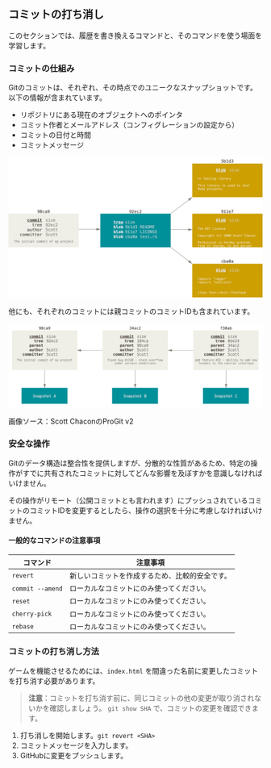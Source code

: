 ## コミットの打ち消し

このセクションでは、履歴を書き換えるコマンドと、そのコマンドを使う場面を学習します。

### コミットの仕組み

Gitのコミットは、それぞれ、その時点でのユニークなスナップショットです。 以下の情報が含まれています。

- リポジトリにある現在のオブジェクトへのポインタ
- コミット作者とメールアドレス（コンフィグレーションの設定から）
- コミットの日付と時間
- コミットメッセージ

![Gitの基本的なコミットの構造](img/commit-and-tree.png)

他にも、それぞれのコミットには親コミットのコミットIDも含まれています。

![コミット同士の関係](img/commit-parent.png)

画像ソース：Scott ChaconのProGit v2

### 安全な操作

Gitのデータ構造は整合性を提供しますが、分散的な性質があるため、特定の操作がすでに共有されたコミットに対してどんな影響を及ぼすかを意識しなければいけません。

その操作がリモート（公開コミットとも言われます）にプッシュされているコミットのコミットIDを変更するとしたら、操作の選択を十分に考慮しなければいけません。

#### 一般的なコマンドの注意事項

| コマンド             | 注意事項                    |
| ---------------- | ----------------------- |
| `revert`         | 新しいコミットを作成するため、比較的安全です。 |
| `commit --amend` | ローカルなコミットにのみ使ってください。    |
| `reset`          | ローカルなコミットにのみ使ってください。    |
| `cherry-pick`    | ローカルなコミットにのみ使ってください。    |
| `rebase`         | ローカルなコミットにのみ使ってください。    |

### コミットの打ち消し方法

ゲームを機能させるためには、`index.html` を間違った名前に変更したコミットを打ち消す必要があります。

> **注意**：コミットを打ち消す前に、同じコミットの他の変更が取り消されないかを確認しましょう。 `git show SHA` で、コミットの変更を確認できます。

1. 打ち消しを開始します。`git revert <SHA>`
2. コミットメッセージを入力します。
3. GitHubに変更をプッシュします。